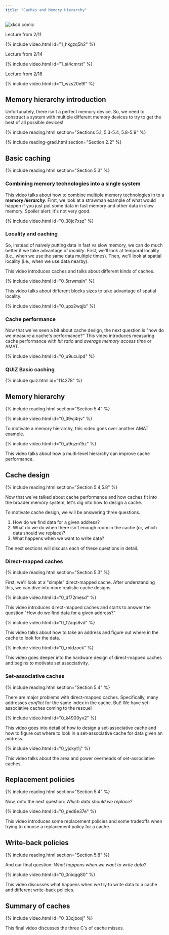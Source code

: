 ```yaml
---
title: "Caches and Memory Hierarchy"
---
```


![xkcd comic](https://imgs.xkcd.com/comics/bun.png)

Lecture from 2/11

{% include video.html id="1_hkgzq5h2" %}

Lecture from 2/14

{% include video.html id="1_si4cmrst" %}

Lecture from 2/18

{% include video.html id="1_wzs20e9l" %}

## Memory hierarchy introduction

Unfortunately, there isn't a perfect memory device.
So, we need to construct a system with multiple different memory devices to try to get the best of all possible devices!

{% include reading.html section="Sections 5.1, 5.3-5.4, 5.8-5.9" %}

{% include reading-grad.html section="Section 2.2" %}

## Basic caching

{% include reading.html section="Section 5.3" %}

### Combining memory technologies into a single system

This video talks about how to combine multiple memory technologies in to a **memory *hierarchy***.
First, we look at a strawman example of what would happen if you just put some data in fast memory and other data in slow memory.
Spoiler alert: it's not very good.

{% include video.html id="0_38jc7xsz" %}

### Locality and caching

So, instead of naively putting data in fast vs slow memory, we can do much better if we take advantage of *locality*.
First, we'll look at temporal locality (i.e., when we use the same data multiple times).
Then, we'll look at spatial locality (i.e., when we use data nearby).

This video introduces caches and talks about different kinds of caches.

{% include video.html id="0_5rrwmsln" %}

This video talks about different blocks sizes to take advantage of spatial locality.

{% include video.html id="0_upx2wqjb" %}

### Cache performance

Now that we've seen a bit about cache design, the next question is "how do we measure a cache's performance?"
This video introduces measuring cache performance with *hit ratio* and *average memory access time* or AMAT.

{% include video.html id="0_u9ucuipd" %}

### **QUIZ** Basic caching

{% include quiz.html id="114278" %}

## Memory hierarchy

{% include reading.html section="Section 5.4" %}

{% include video.html id="0_39vj4rjv" %}

To motivate a memory hierarchy, this video goes over another AMAT example.

{% include video.html id="0_u9qzm15z" %}

This video talks about how a multi-level hierarchy can improve cache performance.

## Cache design

{% include reading.html section="Section 5.4,5.8" %}

Now that we've talked about cache performance and how caches fit into the broader memory system, let's dig into how to design a cache.

To motivate cache design, we will be answering three questions.

1. How do we find data for a given address?
2. What do we do when there isn't enough room in the cache (or, which data should we replace)?
3. What happens when we want to write data?

The next sections will discuss each of these questions in detail.

### Direct-mapped caches

{% include reading.html section="Section 5.3" %}

First, we'll look at a "simple" direct-mapped cache.
After understanding this, we can dive into more realistic cache designs.

{% include video.html id="0_df72mesd" %}

This video introduces direct-mapped caches and starts to answer the question "How do we find data for a given address?"

{% include video.html id="0_f2aqs6vd" %}

This video talks about how to take an address and figure out where in the cache to look for the data.

{% include video.html id="0_rbldzock" %}

This video goes deeper into the hardware design of direct-mapped caches and begins to motivate set associativity.

### Set-associative caches

{% include reading.html section="Section 5.4" %}

There are major problems with direct-mapped caches.
Specifically, many addresses *conflict* for the same index in the cache.
But! We have set-associative caches coming to the rescue!

{% include video.html id="0_k4900yv2" %}

This video goes into detail of how to design a set-associative cache and how to figure out where to look in a set-associative cache for data given an address.

{% include video.html id="0_yjckyt1j" %}

This video talks about the area and power overheads of set-associative caches.

## Replacement policies

{% include reading.html section="Section 5.4" %}

Now, onto the next question: *Which data should we replace?*

{% include video.html id="0_ped6e37e" %}

This video introduces some replacement policies and some tradeoffs when trying to choose a replacement policy for a cache.

## Write-back policies

{% include reading.html section="Section 5.8" %}

And our final question: *What happens when we want to write data?*

{% include video.html id="0_0niqqg80" %}

This video discusses what happens when we try to write data to a cache and different write-back policies.

## Summary of caches

{% include video.html id="0_33cjboxj" %}

This final video discusses the three C's of cache misses.
